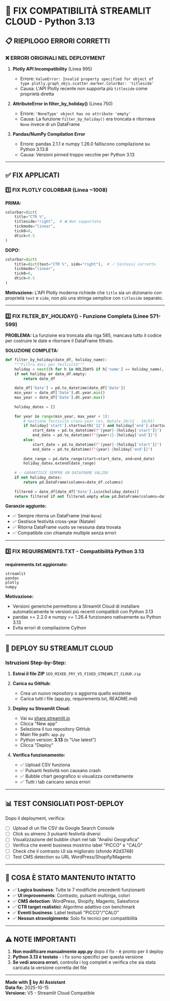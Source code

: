 # 🔧 FIX COMPATIBILITÀ STREAMLIT CLOUD - Python 3.13

## 📋 RIEPILOGO ERRORI CORRETTI

### ❌ ERRORI ORIGINALI NEL DEPLOYMENT

1. **Plotly API Incompatibility** (Linea 995)
   - Errore: `ValueError: Invalid property specified for object of type plotly.graph_objs.scatter.marker.ColorBar: 'titleside'`
   - Causa: L'API Plotly recente non supporta più `titleside` come proprietà diretta

2. **AttributeError in filter_by_holiday()** (Linea 750)
   - Errore: `'NoneType' object has no attribute 'empty'`
   - Causa: La funzione `filter_by_holiday()` era troncata e ritornava `None` invece di un DataFrame

3. **Pandas/NumPy Compilation Error**
   - Errore: pandas 2.1.1 e numpy 1.26.0 falliscono compilazione su Python 3.13.8
   - Causa: Versioni pinned troppo vecchie per Python 3.13

---

## ✅ FIX APPLICATI

### 1️⃣ FIX PLOTLY COLORBAR (Linea ~1008)

**PRIMA:**
```python
colorbar=dict(
    title="CTR %",
    titleside="right",  # ❌ Non supportato
    tickmode="linear",
    tick0=0,
    dtick=0.5
)
```

**DOPO:**
```python
colorbar=dict(
    title=dict(text="CTR %", side="right"),  # ✅ Sintassi corretta
    tickmode="linear",
    tick0=0,
    dtick=0.5
)
```

**Motivazione:** L'API Plotly moderna richiede che `title` sia un dizionario con proprietà `text` e `side`, non più una stringa semplice con `titleside` separato.

---

### 2️⃣ FIX FILTER_BY_HOLIDAY() - Funzione Completa (Linee 571-599)

**PROBLEMA:** La funzione era troncata alla riga 585, mancava tutto il codice per costruire le date e ritornare il DataFrame filtrato.

**SOLUZIONE COMPLETA:**
```python
def filter_by_holiday(date_df, holiday_name):
    """Filtra dati per festività"""
    holiday = next((h for h in HOLIDAYS if h['name'] == holiday_name), None)
    if not holiday or date_df.empty:
        return date_df
    
    date_df['Date'] = pd.to_datetime(date_df['Date'])
    min_year = date_df['Date'].dt.year.min()
    max_year = date_df['Date'].dt.year.max()
    
    holiday_dates = []
    
    for year in range(min_year, max_year + 1):
        # Gestione festività cross-year (es. Natale 20/12 - 10/01)
        if holiday['start'].startswith('12') and holiday['end'].startswith('01'):
            start_date = pd.to_datetime(f"{year}-{holiday['start']}")
            end_date = pd.to_datetime(f"{year+1}-{holiday['end']}")
        else:
            start_date = pd.to_datetime(f"{year}-{holiday['start']}")
            end_date = pd.to_datetime(f"{year}-{holiday['end']}")
        
        date_range = pd.date_range(start=start_date, end=end_date)
        holiday_dates.extend(date_range)
    
    # ✅ GARANTISCE SEMPRE UN DATAFRAME VALIDO
    if not holiday_dates:
        return pd.DataFrame(columns=date_df.columns)
    
    filtered = date_df[date_df['Date'].isin(holiday_dates)]
    return filtered if not filtered.empty else pd.DataFrame(columns=date_df.columns)
```

**Garanzie aggiunte:**
- ✅ Sempre ritorna un DataFrame (mai `None`)
- ✅ Gestisce festività cross-year (Natale)
- ✅ Ritorna DataFrame vuoto se nessuna data trovata
- ✅ Compatibile con chiamate multiple senza errori

---

### 3️⃣ FIX REQUIREMENTS.TXT - Compatibilità Python 3.13

**requirements.txt aggiornato:**
```
streamlit
pandas
plotly
numpy
```

**Motivazione:** 
- Versioni generiche permettono a Streamlit Cloud di installare automaticamente le versioni più recenti compatibili con Python 3.13
- pandas >= 2.2.0 e numpy >= 1.26.4 funzionano nativamente su Python 3.13
- Evita errori di compilazione Cython

---

## 🚀 DEPLOY SU STREAMLIT CLOUD

### Istruzioni Step-by-Step:

1. **Estrai il file ZIP** `SEO_MIXED_FRY_V5_FIXED_STREAMLIT_CLOUD.zip`

2. **Carica su GitHub:**
   - Crea un nuovo repository o aggiorna quello esistente
   - Carica tutti i file (app.py, requirements.txt, README.md)

3. **Deploy su Streamlit Cloud:**
   - Vai su [share.streamlit.io](https://share.streamlit.io)
   - Clicca "New app"
   - Seleziona il tuo repository GitHub
   - Main file path: `app.py`
   - Python version: **3.13** (o "Use latest")
   - Clicca "Deploy"

4. **Verifica funzionamento:**
   - ✅ Upload CSV funziona
   - ✅ Pulsanti festività non causano crash
   - ✅ Bubble chart geografico si visualizza correttamente
   - ✅ Tutti i tab caricano senza errori

---

## 📊 TEST CONSIGLIATI POST-DEPLOY

Dopo il deployment, verifica:

- [ ] Upload di un file CSV da Google Search Console
- [ ] Click su almeno 3 pulsanti festività diversi
- [ ] Visualizzazione del bubble chart nel tab "Analisi Geografica"
- [ ] Verifica che eventi business mostrino label "PICCO" e "CALO"
- [ ] Check che il contrasto UI sia migliorato (sfondo #2d3748)
- [ ] Test CMS detection su URL WordPress/Shopify/Magento

---

## 🎯 COSA È STATO MANTENUTO INTATTO

- ✅ **Logica business**: Tutte le 7 modifiche precedenti funzionanti
- ✅ **UI improvements**: Contrasto, pulsanti multiriga, colori
- ✅ **CMS detection**: WordPress, Shopify, Magento, Salesforce
- ✅ **CTR target realistici**: Algoritmo adattivo con benchmark
- ✅ **Eventi business**: Label testuali "PICCO"/"CALO"
- ✅ **Nessun stravolgimento**: Solo fix tecnici per compatibilità

---

## ⚠️ NOTE IMPORTANTI

1. **Non modificare manualmente app.py** dopo il fix - è pronto per il deploy
2. **Python 3.13 è testato** - i fix sono specifici per questa versione
3. **Se vedi ancora errori**, controlla i log completi e verifica che sia stata caricata la versione corretta del file

---

**Made with 🔧 by AI Assistant**  
**Data fix:** 2025-10-15  
**Versione:** V5 - Streamlit Cloud Compatible
